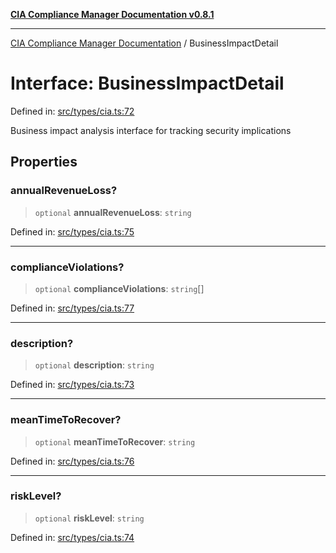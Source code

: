 [**CIA Compliance Manager Documentation v0.8.1**](../README.md)

***

[CIA Compliance Manager Documentation](../globals.md) / BusinessImpactDetail

# Interface: BusinessImpactDetail

Defined in: [src/types/cia.ts:72](https://github.com/Hack23/cia-compliance-manager/blob/aea527f1006de96602c10bb201453301cffe7b07/src/types/cia.ts#L72)

Business impact analysis interface for tracking security implications

## Properties

### annualRevenueLoss?

> `optional` **annualRevenueLoss**: `string`

Defined in: [src/types/cia.ts:75](https://github.com/Hack23/cia-compliance-manager/blob/aea527f1006de96602c10bb201453301cffe7b07/src/types/cia.ts#L75)

***

### complianceViolations?

> `optional` **complianceViolations**: `string`[]

Defined in: [src/types/cia.ts:77](https://github.com/Hack23/cia-compliance-manager/blob/aea527f1006de96602c10bb201453301cffe7b07/src/types/cia.ts#L77)

***

### description?

> `optional` **description**: `string`

Defined in: [src/types/cia.ts:73](https://github.com/Hack23/cia-compliance-manager/blob/aea527f1006de96602c10bb201453301cffe7b07/src/types/cia.ts#L73)

***

### meanTimeToRecover?

> `optional` **meanTimeToRecover**: `string`

Defined in: [src/types/cia.ts:76](https://github.com/Hack23/cia-compliance-manager/blob/aea527f1006de96602c10bb201453301cffe7b07/src/types/cia.ts#L76)

***

### riskLevel?

> `optional` **riskLevel**: `string`

Defined in: [src/types/cia.ts:74](https://github.com/Hack23/cia-compliance-manager/blob/aea527f1006de96602c10bb201453301cffe7b07/src/types/cia.ts#L74)
